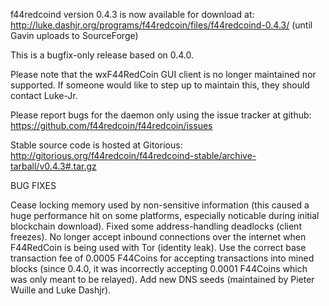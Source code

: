 f44redcoind version 0.4.3 is now available for download at:
http://luke.dashjr.org/programs/f44redcoin/files/f44redcoind-0.4.3/ (until Gavin uploads to SourceForge)

This is a bugfix-only release based on 0.4.0.

Please note that the wxF44RedCoin GUI client is no longer maintained nor supported. If someone would like to step up to maintain this, they should contact Luke-Jr.

Please report bugs for the daemon only using the issue tracker at github:
https://github.com/f44redcoin/f44redcoin/issues

Stable source code is hosted at Gitorious:
http://gitorious.org/f44redcoin/f44redcoind-stable/archive-tarball/v0.4.3#.tar.gz

BUG FIXES

Cease locking memory used by non-sensitive information (this caused a huge performance hit on some platforms, especially noticable during initial blockchain download).
Fixed some address-handling deadlocks (client freezes).
No longer accept inbound connections over the internet when F44RedCoin is being used with Tor (identity leak).
Use the correct base transaction fee of 0.0005 F44Coins for accepting transactions into mined blocks (since 0.4.0, it was incorrectly accepting 0.0001 F44Coins which was only meant to be relayed).
Add new DNS seeds (maintained by Pieter Wuille and Luke Dashjr).

